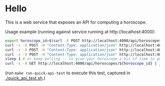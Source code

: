 # Hello

This is a web service that exposes an API for computing a horoscope.

Usage example (running against service running at http://localhost:4000):

```bash
export horoscope_id=$(curl -X POST http://localhost:4000/api/horoscopes | jq -r -M .horoscope_id)
curl -s -X POST -H "Content-Type: application/json" http://localhost:4000/api/horoscopes/${horoscope_id}/first_name --data '{"answer":"Pickles"}' | jq .
curl -s -X POST -H "Content-Type: application/json" http://localhost:4000/api/horoscopes/${horoscope_id}/birth_month --data '{"answer":4}' | jq .
curl -s -X POST -H "Content-Type: application/json" http://localhost:4000/api/horoscopes/${horoscope_id}/birth_day --data '{"answer":26}' | jq .
sleep 1 # or keep polling -- to give your horoscope a bit of time to get computed.
curl -s -X GET http://localhost:4000/api/horoscopes/${horoscope_id} | jq .
```

(run `make run-quick-api-test` to execute this test, captured in [./quick_api_test.sh](./quick_api_test.sh).)
